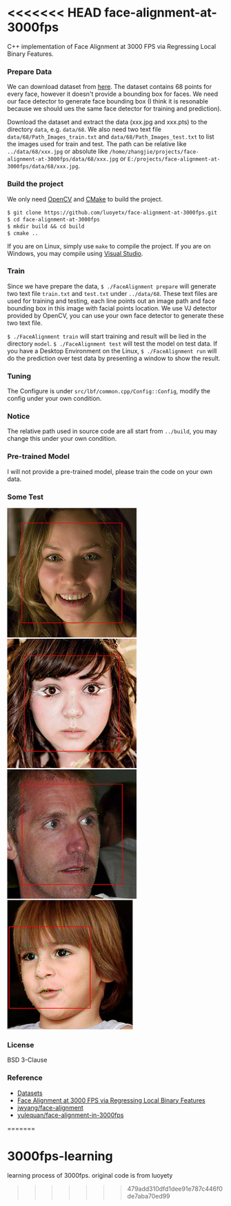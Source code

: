 <<<<<<< HEAD
face-alignment-at-3000fps
=========================

C++ implementation of Face Alignment at 3000 FPS via Regressing Local Binary Features.

### Prepare Data

We can download dataset from [here][dataset]. The dataset contains 68 points for every face, however it doesn't provide a bounding box for faces. We need our face detector to generate face bounding box (I think it is resonable because we should ues the same face detector for training and prediction).

Download the dataset and extract the data (xxx.jpg and xxx.pts) to the directory `data`, e.g. `data/68`. We also need two text file `data/68/Path_Images_train.txt` and `data/68/Path_Images_test.txt` to list the images used for train and test. The path can be relative like `../data/68/xxx.jpg` or absolute like `/home/zhangjie/projects/face-alignment-at-3000fps/data/68/xxx.jpg` or `E:/projects/face-alignment-at-3000fps/data/68/xxx.jpg`.

### Build the project

We only need [OpenCV][opencv] and [CMake][cmake] to build the project.

```
$ git clone https://github.com/luoyetx/face-alignment-at-3000fps.git
$ cd face-alignment-at-3000fps
$ mkdir build && cd build
$ cmake ..
```

If you are on Linux, simply use `make` to compile the project. If you are on Windows, you may compile using [Visual Studio][vs].

### Train

Since we have prepare the data, `$ ./FaceAlignment prepare` will generate two text file `train.txt` and `test.txt` under `../data/68`. These text files are used for training and testing, each line points out an image path and face bounding box in this image with facial points location. We use VJ detector provided by OpenCV, you can use your own face detector to generate these two text file.

`$ ./FaceAlignment train` will start training and result will be lied in the directory `model`. `$ ./FaceAlignment test` will test the model on test data. If you have a Desktop Environment on the Linux, `$ ./FaceAlignment run` will do the prediction over test data by presenting a window to show the result.

### Tuning

The Configure is under `src/lbf/common.cpp/Config::Config`, modify the config under your own condition.

### Notice

The relative path used in source code are all start from `../build`, you may change this under your own condition.

### Pre-trained Model

I will not provide a pre-trained model, please train the code on your own data.

### Some Test

![](images/res1.png)
![](images/res2.png)
![](images/res3.png)
![](images/res4.png)

### License

BSD 3-Clause

### Reference

- [Datasets][dataset]
- [Face Alignment at 3000 FPS via Regressing Local Binary Features](http://research.microsoft.com/en-US/people/yichenw/cvpr14_facealignment.pdf)
- [jwyang/face-alignment](https://github.com/jwyang/face-alignment)
- [yulequan/face-alignment-in-3000fps](https://github.com/yulequan/face-alignment-in-3000fps)

[dataset]: http://ibug.doc.ic.ac.uk/resources/facial-point-annotations
[opencv]: http://opencv.org/
[cmake]: http://www.cmake.org/
[vs]: https://www.visualstudio.com/
=======
# 3000fps-learning
learning process of 3000fps. original code is from luoyety 
>>>>>>> 479add310dfd1dee91e787c446f0de7aba70ed99
